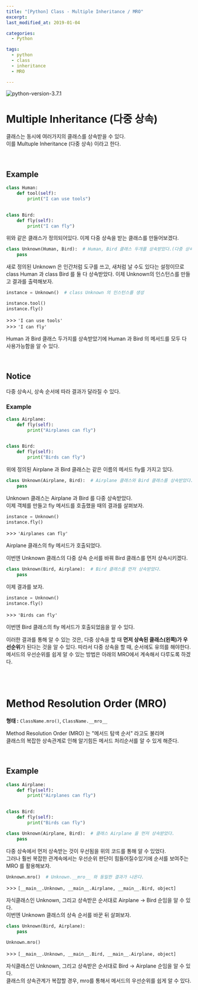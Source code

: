 ```yaml
---
title: "[Python] Class - Multiple Inheritance / MRO"
excerpt: 
last_modified_at: 2019-01-04

categories:
  - Python

tags:
  - python
  - class
  - inheritance
  - MRO

---
```


![python-version-3.7.1](https://img.shields.io/badge/python-v3.7.1-blue.svg)

# Multiple Inheritance (다중 상속)

클래스는 동시에 여러가지의 클래스를 상속받을 수 있다.  
이를 Multuple Inheritance (다중 상속) 이라고 한다.  

<br>

## Example

```python
class Human:
    def tool(self):
        print("I can use tools")
        

class Bird:
    def fly(self):
        print("I can fly")
```
위와 같은 클래스가 정의되어있다. 이제 다중 상속을 받는 클래스를 만들어보겠다.  

```python
class Unknown(Human, Bird):  # Human, Bird 클래스 두개를 상속받았다.(다중 상속)
    pass
```
새로 정의된 Unknown 은 인간처럼 도구를 쓰고, 새처럼 날 수도 있다는 설정이므로 class Human 과 class Bird 를 둘 다 상속받았다. 이제 Unknown의 인스턴스를 만들고 결과를 출력해보자.  

```python
instance = Unknown()  # class Unknown 의 인스턴스를 생성

instance.tool()
instance.fly()
```
\>\>\> `'I can use tools'`  
\>\>\> `'I can fly'`  

Human 과 Bird 클래스 두가지를 상속받았기에 Human 과 Bird 의 메서드를 모두 다 사용가능함을 알 수 있다.

<br>

## Notice

다중 상속시, 상속 순서에 따라 결과가 달라질 수 있다.

### Example

```python
class Airplane:
    def fly(self):
        print("Airplanes can fly")
        

class Bird:
    def fly(self):
        print("Birds can fly")
```
위에 정의된 Airplane 과 Bird 클래스는 같은 이름의 메서드 fly를 가지고 있다.

```python
class Unknown(Airplane, Bird):  # Airplane 클래스와 Bird 클래스를 상속받았다. (Airplane 클래스를 먼저 상속받았다.)
    pass
```
Unknown 클래스는 Airplane 과 Bird 를 다중 상속받았다.  
이제 객체를 만들고 fly 메서드를 호출했을 때의 결과를 살펴보자.  

```python
instance = Unknown()
instance.fly()
```
\>\>\> `'Airplanes can fly'`  

Airplane 클래스의 fly 메서드가 호출되었다.  

이번엔 Unknown 클래스의 다중 상속 순서를 바꿔 Bird 클래스를 먼저 상속시키겠다.  

```python
class Unknown(Bird, Airplane):  # Bird 클래스를 먼저 상속받았다.
    pass
```
이제 결과를 보자.  

```python
instance = Unknown()
instance.fly()
```
\>\>\> `'Birds can fly'`  

이번엔 Bird 클래스의 fly 메서드가 호출되었음을 알 수 있다.  

이러한 결과를 통해 알 수 있는 것은, 다중 상속을 할 때 **먼저 상속된 클래스(왼쪽)가 우선순위**가 된다는 것을 알 수 있다.  따라서 다중 상속을 할 때, 순서에도 유의를 해야한다. 메서드의 우선순위를 쉽게 알 수 있는 방법은 아래의 MRO에서 계속해서 다루도록 하겠다.

<br><br>

# Method Resolution Order (MRO)

**형태 :** `ClassName.mro()`, `ClassName.__mro__`  

Method Resolution Order (MRO) 는 "메서드 탐색 순서" 라고도 불리며  
클래스의 복잡한 상속관계로 인해 알기힘든 메서드 처리순서를 알 수 있게 해준다.  

<br>

## Example

```python
class Airplane:
    def fly(self):
        print("Airplanes can fly")
        

class Bird:
    def fly(self):
        print("Birds can fly")
```
```python
class Unknown(Airplane, Bird):  # 클래스 Airplane 을 먼저 상속받았다.
    pass
```
다중 상속에서 먼저 상속받는 것이 우선됨을 위의 코드를 통해 알 수 있었다.  
그러나 훨씬 복잡한 관계속에서는 우선순위 판단이 힘들어질수있기에 순서를 보여주는 MRO 를 활용해보자.

```python
Unknown.mro()  # Unknown.__mro__ 와 동일한 결과가 나온다.
```
\>\>\> `[__main__.Unknown, __main__.Airplane, __main__.Bird, object]`  

자식클래스인 Unknown, 그리고 상속받은 순서대로 Airplane → Bird 순임을 알 수 있다.  
이번엔 Unknown 클래스의 상속 순서를 바꾼 뒤 살펴보자.

```python
class Unknown(Bird, Airplane):
    pass

Unknown.mro()
```
\>\>\> `[__main__.Unknown, __main__.Bird, __main__.Airplane, object]`  

자식클래스인 Unknown, 그리고 상속받은 순서대로 Bird  → Airplane 순임을 알 수 있다.  
클래스의 상속관계가 복잡할 경우, mro를 통해서 메서드의 우선순위를 쉽게 알 수 있다.
